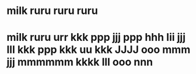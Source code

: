 # milk ruru ruru ruru
# milk ruru urr kkk ppp jjj ppp hhh Iii jjj lll kkk ppp kkk uu kkk JJJJ ooo mmm jjj mmmmmm kkkk lll ooo nnn


